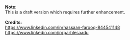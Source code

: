 **Note:**\
This is a draft version which requires further enhancement.\
\
**Credits:**\
https://www.linkedin.com/in/hassaan-farooq-844541148 \
https://www.linkedin.com/in/parhlesaadu
